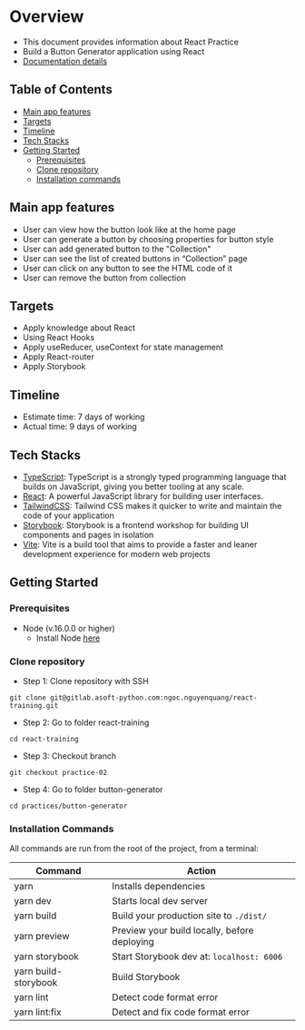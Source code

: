 # Overview

- This document provides information about React Practice
- Build a Button Generator application using React
- [Documentation details](https://docs.google.com/document/d/1GTWoVyu5h6ESgMrfwD-cCnBwB8WXOxb-TYDn3MR4xOA/edit#)

## Table of Contents

- [Main app features](#main-app-features)
- [Targets](#targets)
- [Timeline](#timeline)
- [Tech Stacks](#tech-stacks)
- [Getting Started](#getting-started)
  - [Prerequisites](#prerequisites)
  - [Clone repository](#clone-repository)
  - [Installation commands](#installation-commands)

## Main app features

- User can view how the button look like at the home page
- User can generate a button by choosing properties for button style
- User can add generated button to the "Collection"
- User can see the list of created buttons in “Collection” page
- User can click on any button to see the HTML code of it
- User can remove the button from collection

## Targets

- Apply knowledge about React
- Using React Hooks
- Apply useReducer, useContext for state management
- Apply React-router
- Apply Storybook

## Timeline

- Estimate time: 7 days of working
- Actual time: 9 days of working

## Tech Stacks

- [TypeScript](https://www.typescriptlang.org/): TypeScript is a strongly typed programming language that builds on JavaScript, giving you better tooling at any scale.
- [React](https://reactjs.org/): A powerful JavaScript library for building user interfaces.
- [TailwindCSS](https://tailwindcss.com/): Tailwind CSS makes it quicker to write and maintain the code of your application
- [Storybook](https://storybook.js.org/): Storybook is a frontend workshop for building UI components and pages in isolation
- [Vite](https://vitejs.dev/): Vite is a build tool that aims to provide a faster and leaner development experience for modern web projects

## Getting Started

### Prerequisites

- Node (v.16.0.0 or higher)
  - Install Node [here](https://nodejs.org/en/)

### Clone repository

- Step 1: Clone repository with SSH

```
git clone git@gitlab.asoft-python.com:ngoc.nguyenquang/react-training.git
```

- Step 2: Go to folder react-training

```
cd react-training
```

- Step 3: Checkout branch

```
git checkout practice-02
```

- Step 4: Go to folder button-generator

```
cd practices/button-generator
```

### Installation Commands

All commands are run from the root of the project, from a terminal:

| **Command**          | **Action**                                   |
| -------------------- | -------------------------------------------- |
| yarn                 | Installs dependencies                        |
| yarn dev             | Starts local dev server                      |
| yarn build           | Build your production site to `./dist/`      |
| yarn preview         | Preview your build locally, before deploying |
| yarn storybook       | Start Storybook dev at: `localhost: 6006`    |
| yarn build-storybook | Build Storybook                              |
| yarn lint            | Detect code format error                     |
| yarn lint:fix        | Detect and fix code format error             |
